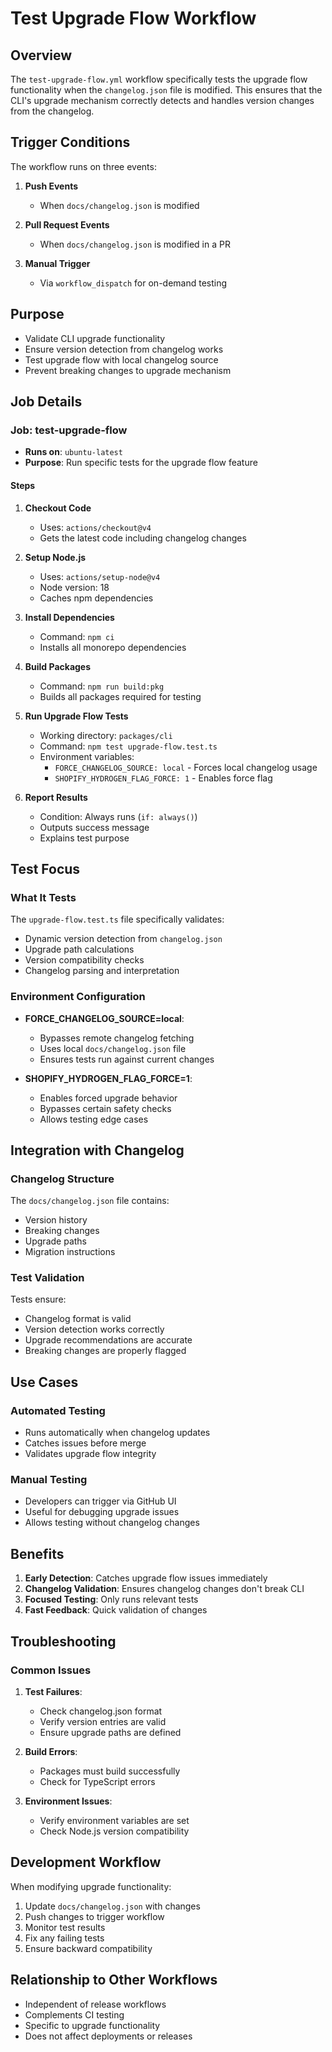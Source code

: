 # Test Upgrade Flow Workflow

## Overview
The `test-upgrade-flow.yml` workflow specifically tests the upgrade flow functionality when the `changelog.json` file is modified. This ensures that the CLI's upgrade mechanism correctly detects and handles version changes from the changelog.

## Trigger Conditions
The workflow runs on three events:

1. **Push Events**
   - When `docs/changelog.json` is modified

2. **Pull Request Events**
   - When `docs/changelog.json` is modified in a PR

3. **Manual Trigger**
   - Via `workflow_dispatch` for on-demand testing

## Purpose
- Validate CLI upgrade functionality
- Ensure version detection from changelog works
- Test upgrade flow with local changelog source
- Prevent breaking changes to upgrade mechanism

## Job Details

### Job: test-upgrade-flow
- **Runs on**: `ubuntu-latest`
- **Purpose**: Run specific tests for the upgrade flow feature

#### Steps

1. **Checkout Code**
   - Uses: `actions/checkout@v4`
   - Gets the latest code including changelog changes

2. **Setup Node.js**
   - Uses: `actions/setup-node@v4`
   - Node version: 18
   - Caches npm dependencies

3. **Install Dependencies**
   - Command: `npm ci`
   - Installs all monorepo dependencies

4. **Build Packages**
   - Command: `npm run build:pkg`
   - Builds all packages required for testing

5. **Run Upgrade Flow Tests**
   - Working directory: `packages/cli`
   - Command: `npm test upgrade-flow.test.ts`
   - Environment variables:
     - `FORCE_CHANGELOG_SOURCE: local` - Forces local changelog usage
     - `SHOPIFY_HYDROGEN_FLAG_FORCE: 1` - Enables force flag

6. **Report Results**
   - Condition: Always runs (`if: always()`)
   - Outputs success message
   - Explains test purpose

## Test Focus

### What It Tests
The `upgrade-flow.test.ts` file specifically validates:
- Dynamic version detection from `changelog.json`
- Upgrade path calculations
- Version compatibility checks
- Changelog parsing and interpretation

### Environment Configuration
- **FORCE_CHANGELOG_SOURCE=local**: 
  - Bypasses remote changelog fetching
  - Uses local `docs/changelog.json` file
  - Ensures tests run against current changes

- **SHOPIFY_HYDROGEN_FLAG_FORCE=1**:
  - Enables forced upgrade behavior
  - Bypasses certain safety checks
  - Allows testing edge cases

## Integration with Changelog

### Changelog Structure
The `docs/changelog.json` file contains:
- Version history
- Breaking changes
- Upgrade paths
- Migration instructions

### Test Validation
Tests ensure:
- Changelog format is valid
- Version detection works correctly
- Upgrade recommendations are accurate
- Breaking changes are properly flagged

## Use Cases

### Automated Testing
- Runs automatically when changelog updates
- Catches issues before merge
- Validates upgrade flow integrity

### Manual Testing
- Developers can trigger via GitHub UI
- Useful for debugging upgrade issues
- Allows testing without changelog changes

## Benefits

1. **Early Detection**: Catches upgrade flow issues immediately
2. **Changelog Validation**: Ensures changelog changes don't break CLI
3. **Focused Testing**: Only runs relevant tests
4. **Fast Feedback**: Quick validation of changes

## Troubleshooting

### Common Issues
1. **Test Failures**:
   - Check changelog.json format
   - Verify version entries are valid
   - Ensure upgrade paths are defined

2. **Build Errors**:
   - Packages must build successfully
   - Check for TypeScript errors

3. **Environment Issues**:
   - Verify environment variables are set
   - Check Node.js version compatibility

## Development Workflow

When modifying upgrade functionality:
1. Update `docs/changelog.json` with changes
2. Push changes to trigger workflow
3. Monitor test results
4. Fix any failing tests
5. Ensure backward compatibility

## Relationship to Other Workflows
- Independent of release workflows
- Complements CI testing
- Specific to upgrade functionality
- Does not affect deployments or releases